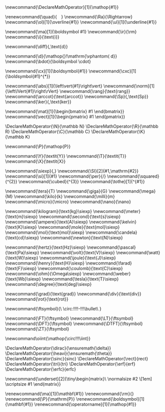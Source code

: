 

\newcommand{\DeclareMathOperator}[1]{\mathop{#1}}

<!-- Basics -->
\renewcommand{\quad}{&emsp;} <!--    -->
\newcommand{\Ra}{\Rightarrow}
\newcommand{\ol}[1]{\overline{#1}}
\newcommand{\ul}[1]{\underline{#1}}

\newcommand{\ma}[1]{\boldsymbol #1}
\newcommand{\ir}{\rm}
\newcommand{\i}{\text{i}}



<!-- \newcommand{\diff}{\mathop{}\!\mathrm{\vphantom( d}} -->
\newcommand{\diff}{\,\text{d}}


\newcommand{\d}{\mathop{}\!\mathrm{\vphantom( d}}
\newcommand{\bdot}{\boldsymbol \cdot}

\newcommand{\cx}[1]{\boldsymbol{#1}}
\newcommand{\cxc}[1]{\boldsymbol{#1}^{*}}


\newcommand{\abs}[1]{\left\vert{#1}\right\vert}
\newcommand{\norm}[1]{\left\lVert{#1}\right\rVert}
\newcommand{\rang}{\text{rang}}
\newcommand{\arccot}{\text{arccot}}
\newcommand{\Sp}{\,\text{Sp}}
\newcommand{\ker}{\,\text{ker}}

\newcommand{\mat}[1]{\begin{bmatrix} #1 \end{bmatrix}}
\newcommand{\vect}[1]{\begin{pmatrix} #1 \end{pmatrix}}

\DeclareMathOperator{\N}{\mathbb N}
\DeclareMathOperator{\R}{\mathbb R}
\DeclareMathOperator{\C}{\mathbb C}
\DeclareMathOperator{\K}{\mathbb K}



\newcommand{\P}{\mathop{P}}

\newcommand{\Y}{\textit{Y}}
\newcommand{\T}{\textit{T}}
\newcommand{\X}{\textit{X}}


<!-- SI Units -->
<!--=============================================================== -->
\newcommand{\siexp}{\,}
\newcommand{\SI}[2]{#1\,\mathrm{#2}}
\newcommand{\si}[1]{#1}
\newcommand{\per}{/}
\newcommand{\squared}{^{2}}
\newcommand{\cubed}{^{3}}
\newcommand{\tothe}[1]{^{#1}}

\newcommand{\tera}{T}
\newcommand{\giga}{G}
\newcommand{\mega}{M}
\newcommand{\kilo}{k}
\newcommand{\milli}{m}
\newcommand{\micro}{\micro}
\newcommand{\nano}{\nano}

\newcommand{\kilogram}{\text{kg}\siexp}
\newcommand{\meter}{\text{m}\siexp}
\newcommand{\second}{\text{s}\siexp}
\newcommand{\ampere}{\text{A}\siexp}
\newcommand{\kelvin}{\text{K}\siexp}
\newcommand{\mole}{\text{mol}\siexp}
\newcommand{\mol}{\text{mol}\siexp}
\newcommand{\candela}{\text{cd}\siexp}
\newcommand{\newton}{\text{N}\siexp}

\newcommand{\hertz}{\text{Hz}\siexp}
\newcommand{\pascal}{\text{Pa}\siexp}
\newcommand{\volt}{\text{V}\siexp}
\newcommand{\watt}{\text{W}\siexp}
\newcommand{\joule}{\text{J}\siexp}
\newcommand{\henry}{\text{H}\siexp}
\newcommand{\farad}{\text{F}\siexp}
\newcommand{\coulomb}{\text{C}\siexp}
\newcommand{\ohm}{\Omega\siexp}
\newcommand{\weber}{\text{Wb}\siexp}
\newcommand{\tesla}{\text{T}\siexp}
\newcommand{\degree}{\text{deg}\siexp}






\newcommand{\grad}{\text{grad}}
\newcommand{\div}{\text{div}}
\newcommand{\rot}{\text{rot}}


\newcommand{\ftsymbol}{\ \circ\:\!\!\!\!-\!\!\!\bullet\ }

\newcommand{\FT}{\ftsymbol}
\newcommand{\LT}{\ftsymbol}
\newcommand{\DFT}{\ftsymbol}
\newcommand{\DTFT}{\ftsymbol}
\newcommand{\ZT}{\ftsymbol}


\newcommand\oiint{\mathop{\circ\!\!\!\iint}}

\DeclareMathOperator{\dirac}{\ensuremath{\delta}}
\DeclareMathOperator{\heavi}{\ensuremath{\theta}}
\DeclareMathOperator{\sinc}{sinc}
\DeclareMathOperator{\rect}{rect}
\DeclareMathOperator{\tri}{tri}
\DeclareMathOperator{\erf}{erf}
\DeclareMathOperator{\erfc}{erfc}



<!-- KaTeX Tweaks -->

\newcommand{\underset}[2]{\tiny\begin{matrix}\\ \normalsize #2 \\[1em] \scriptsize #1 \end{matrix}}

\renewcommand{\ma}[1]{\mathbf{#1}}
\renewcommand{\rm}{}
\renewcommand{\P}{\mathrm{P}}
\renewcommand{\boldsymbol}[1]{\mathbf{#1}}
\renewcommand{\operatorname}[1]{\mathop{#1}}
